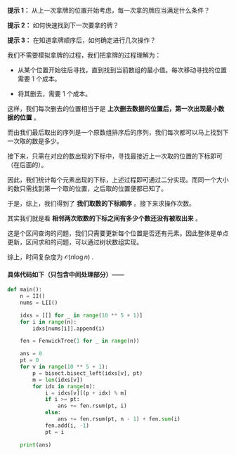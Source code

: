 **提示 1：** 从上一次拿牌的位置开始考虑，每一次拿的牌应当满足什么条件？

**提示 2：** 如何快速找到下一次要拿的牌？

**提示 3：** 在知道拿牌顺序后，如何确定进行几次操作？

我们不需要模拟拿牌的过程，我们把拿牌的过程理解为：

- 从某个位置开始往后寻找，直到找到当前数组的最小值。每次移动寻找的位置需要 $1$ 个成本。

- 将其删去，需要 $1$ 个成本。

这样，我们每次删去的位置相当于是 **上次删去数据的位置后，第一次出现最小数据的位置** 。

而由我们最后取出的序列是一个原数组排序后的序列，我们每次都可以马上找到下一次取的数是多少。

接下来，只需在对应的数出现的下标中，寻找最接近上一次取的位置的下标即可（在后面的）。

因此，我们统计每个元素出现的下标，上述过程即可通过二分实现。而同一个大小的数只需找到第一个取的位置，之后取的位置便都已知了。

于是，综上，我们得到了 **我们取数的下标顺序** 。接下来求操作次数。

其实我们就是看 **相邻两次取数的下标之间有多少个数还没有被取出来** 。

这是个区间查询的问题，我们只需要更新每个位置是否还有元素。因此整体是单点更新，区间求和的问题，可以通过树状数组实现。

综上，时间复杂度为 $\mathcal{O}(n\log n)$ .

#### 具体代码如下（只包含中间处理部分）——

```Python []
def main():
    n = II()
    nums = LII()

    idxs = [[] for _ in range(10 ** 5 + 1)]
    for i in range(n):
        idxs[nums[i]].append(i)

    fen = FenwickTree(1 for _ in range(n))

    ans = 0
    pt = 0
    for v in range(10 ** 5 + 1):
        p = bisect.bisect_left(idxs[v], pt)
        m = len(idxs[v])
        for idx in range(m):
            i = idxs[v][(p + idx) % m]
            if i >= pt:
                ans += fen.rsum(pt, i)
            else:
                ans += fen.rsum(pt, n - 1) + fen.sum(i)
            fen.add(i, -1)
            pt = i

    print(ans)
```